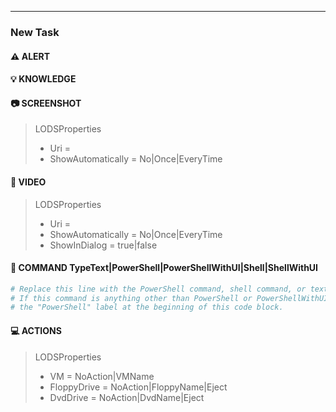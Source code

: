 ﻿<hr>

### New Task

<!--
TASK TODO #1: Replace "New Task" in the heading above with the name of your
new task and replace this comment with the task instruction message. For the
best results, try to keep this message short (200 characters or less) and to a
single paragraph.
-->

#### :warning: ALERT

<!--
TASK TODO #2: Replace this comment with any warning text that you want
displayed when a student advances to this task. If you don't have any warning
text to display for this task, delete this comment and the ALERT heading
before it.
--> 

#### :bulb: KNOWLEDGE

<!--
TASK TODO #3: Replace this comment with any knowledge text that you want
displayed when a student clicks on the Knowledge button. Knowledge text must
not be required for students to complete a task. It is used to provide students
with additional details, hints, or alternative ways to perform a task. If you
do not have any knowledge text to display for this task, delete this comment
and the KNOWLEDGE heading before it.
--> 

#### :camera: SCREENSHOT

<!--
TASK TODO #4: In the quoted properties below, set the Uri property to the uri of
a screenshot you want to link to this task. This can be a relative (within
GitHub) or absolute uri. Then set the ShowAutomatically property to one of the
following:
- No, if you only want the screenshot to appear when the student clicks on the
camera button;
- Once, if you want the screenshot to appear automatically the first time the
student advances to this task; or
- EveryTime, if you want the screenshot to appear automatically every time the
student advances or returns to this task.

Once you have set the screenshot properties, delete this entire comment.

If you do not have a screenshot to associate with this task, delete the
SCREENSHOT heading above this comment as well as this comment and the quote
below it.
-->  
>LODSProperties
>* Uri = 
>* ShowAutomatically = No|Once|EveryTime

#### :movie_camera: VIDEO

<!--
TASK TODO #5: In the quoted properties below, set the Uri property to the uri of
a video you want to link to this task. This can be a relative (withing GitHub)
or absolute uri. Then set the ShowAutomatically property to one of the
following:
- No, if you only want the video to appear when the student clicks on the video
camera button;
- Once, if you want the video to appear automatically the first time the
student advances to this task; or
- EveryTime, if you want the video to appear automatically every time the
student advances or returns to this task.

If you want the video to appear in a separate dialog, set ShowInDialog to true;
otherwise, set it to false. 

Once you have set the video properties, delete this entire comment.

If you do not have a video to associate with this task, delete the VIDEO
heading above this comment as well as this comment and the quote below it.
-->
>LODSProperties
>* Uri = 
>* ShowAutomatically = No|Once|EveryTime
>* ShowInDialog = true|false

#### :calling: COMMAND TypeText|PowerShell|PowerShellWithUI|Shell|ShellWithUI

<!--
TASK TODO #6: In the heading above, choose the command type (TypeText,
PowerShell, PowerShellWithUI, Shell, ShellWithUI) appropriate for this command
and remove the others. If the command type is PowerShell or PowerShellWithUI,
leave the "PowerShell" language specifier that is next to the code block
opening enclosure; otherwise, remove the language specifier and simply leave
the code block opening enclosure with nothing after it. Then, enter the
appropriate command text in the code block below.

Once you have set up the command type and code block properly, delete this
entire comment.

If you do not have a command to associate with this task, delete the COMMAND
heading above this comment as well as this comment and the code block below it.
-->
```PowerShell
# Replace this line with the PowerShell command, shell command, or text to type.
# If this command is anything other than PowerShell or PowerShellWithUI, remove
# the "PowerShell" label at the beginning of this code block.
```

#### :computer: ACTIONS

<!--
TASK TODO #7: In the quoted properties below, set the VM property to one of the
following:
- NoAction, if you don't want to change the active VM in the lab;
- VNName, if you want to select a different VM in the lab as the active VM
(Note that you must enter the name of the VM in place of the "VMName" string in
order for this to work).

Then set the FloppyDrive property to one of the following:
- NoAction, if you don't want to change the state of the virtual floppy drive
in the active VM;
- FloppyName, if you want to insert a different floppy disk into the virtual
floppy drive in the active VM (Note that you must enter the name of the floppy
disk in place of the "FloppyName" string in order for this to work);
- Eject, if you want to eject the floppy disk in the virtual floppy drive in
the active VM.

Then set the DvdDrive property to one of the following:
- NoAction, if you don't want to change the state of the virtual DVD drive
in the active VM;
- DvdName, if you want to insert a different DVD disk into the virtual DVD
drive in the active VM (Note that you must enter the name of the DVD disk
in place of the "DvdName" string in order for this to work);
- Eject, if you want to eject the DVD disk in the virtual DVD drive in the
active VM.

Once you have configured the actions for the task, delete this entire comment.

If you do not want to take any of these actions with this task, delete the
ACTIONS heading above this comment as well as this comment and the quote below
it.
-->
>LODSProperties
>* VM = NoAction|VMName
>* FloppyDrive = NoAction|FloppyName|Eject
>* DvdDrive = NoAction|DvdName|Eject

<!--
NEW TASK TODO #1: If you want to add another task, copy and paste the contents of
the task template you want to use over this comment. You can find the task
templates here:
https://github.com/LearnOnDemandSystems/idl-md/blob/master/templates
-->
